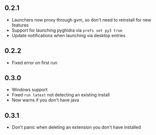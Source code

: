 ## 0.2.1
- Launchers now proxy through gvm, so don't need to reinstall for new features
- Support for launching pyghidra via `prefs set py3 true`
- Update notifications when launching via desktop entries

## 0.2.2
- Fixed error on first run

## 0.3.0
- Windows support
- Fixed `run latest` not detecting an existing install
- Now warns if you don't have java

## 0.3.1
- Don't panic when deleting an extension you don't have installed